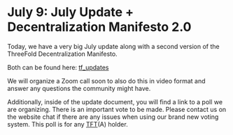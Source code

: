 # July 9: July Update + Decentralization Manifesto 2.0

Today, we have a very big July update along with a second version of the ThreeFold Decentralization Manifesto.

Both can be found here: [tf_updates](threefold__tf_updates.md)

We will organize a Zoom call soon to also do this in video format and answer any questions the community might have.

Additionally, inside of the update document, you will find a link to a poll we are organizing. There is an important vote to be made. Please contact us on the website chat if there are any issues when using our brand new voting system. This poll is for any [TFT](threefold__threefold_token)(A) holder.